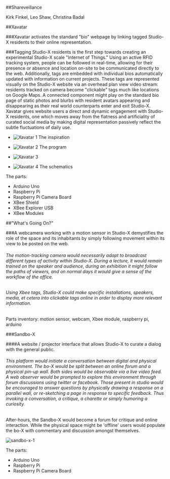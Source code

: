 ##Shareveillance

Kirk Finkel, Leo Shaw, Christina Badal

##Xavatar

###Xavatar activates the standard "bio" webpage by linking tagged Studio-X residents to their online representation.

###Tagging Studio-X residents is the first step towards creating an experimental Studio-X scale "Internet of Things." Using an active RFID tracking system, people can be followed in real-time, allowing for their presence or absence and location on-site to be communicated directly to the web. Additionally,  tags are embedded with individual bios automatically updated with information on current projects. These tags are represented visually on the Studio-X website via an overhead plan view video stream: residents tracked on camera become "clickable" tags much like locations on Google Maps. A connected component might play on the standard bio page of static photos and blurbs with resident avatars appearing and disappearing as their real world counterparts enter and exit Studio-X. Xavatar gives website users a direct and dynamic engagement with Studio-X residents, one which moves away from the flatness and artificiality of curated social media by making digital representation passively reflect the subtle fluctuations of daily use. 

* ![Xavatar 1](https://raw.github.com/site2site/shareveillance/master/images/S2S-Xavatar-1.png)
The inspiration

* ![Xavatar 2](https://raw.github.com/site2site/shareveillance/master/images/S2S-Xavatar-2.png)
The program

* ![Xavatar 3](https://raw.github.com/site2site/shareveillance/master/images/S2S-Xavatar-3.png)

* ![Xavatar 4](https://raw.github.com/site2site/shareveillance/master/images/S2S-Xavatar-4.png)
The schematics

The parts:
* Arduino Uno
* Raspberry Pi
* Raspberry Pi Camera Board
* XBee Shield
* XBee Explorer USB
* XBee Modules


##"What's Going On?"

###A webcamera working with a motion sensor in Studio-X demystifies the role of the space and its inhabitants by simply following movement within its view to be posted on the web.


###### The motion-tracking camera would necessarily adapt to broadcast different types of activity within Studio-X. During a lecture, it would remain trained on the speaker and audience, during an exhibition it might follow the paths of viewers, and on normal days it would give a sense of the workflow of the office.

###### Using Xbee tags, Studio-X could make specific installations, speakers, media, et cetera into clickable tags online in order to display more relevant information.

Parts inventory: motion sensor, webcam, Xbee module, raspberry pi, arduino



###Sandbo-X

####A website / projector interface that allows Studio-X to curate a dialog with the general public.

###### This platform would initiate a conversation between digital and physical environment. The bo-X would be split between an online forum and a physical pin-up wall. Both sides would be observable via a live video feed. A web observer would be prompted to explore this environment through forum discussions using twitter or facebook. Those present in studio would be encouraged to answer questions by physically drawing a response on a parallel wall, or re-sketching a page in response to specific feedback. Thus invoking a conversation, a critique, a charette or simply humoring a curiosity.

After-hours, the Sandbo-X would become a forum for critique and online interaction. While the physical space might be 'offline' users would populate the bo-X with commentary and discussion amongst themselves.

![sandbo-x-1](http://payload201.cargocollective.com/1/2/85269/6325473/SITE_sandboxai-01.png)

The parts:
* Arduino Uno
* Raspberry Pi
* Raspberry Pi Camera Board


